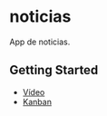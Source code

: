 # noticias

App de noticias.

## Getting Started

- [Vídeo](https://youtu.be/O9GwT3qWA_g)
- [Kanban](https://github.com/users/Gabriel-Bessa/projects/1)
